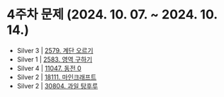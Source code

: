 # 4주차 문제 (2024. 10. 07. ~ 2024. 10. 14.)

- Silver 3 | [2579. 계단 오르기](https://www.acmicpc.net/problem/2579)
- Silver 1 | [2583. 영역 구하기](https://www.acmicpc.net/problem/2583)
- Silver 4 | [11047. 동전 0](https://www.acmicpc.net/problem/11047)
- Silver 2 | [18111. 마인크래프트](https://www.acmicpc.net/problem/18111)
- Silver 2 | [30804. 과일 탕후루](https://www.acmicpc.net/problem/30804)
